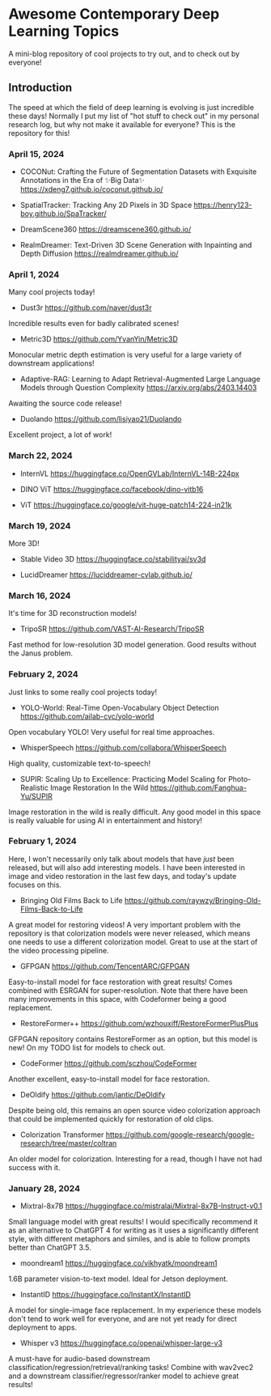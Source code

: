 # Awesome Contemporary Deep Learning Topics
A mini-blog repository of cool projects to try out, and to check out by everyone!

## Introduction

The speed at which the field of deep learning is evolving is just incredible these days! Normally I put my list of "hot stuff to check out" in my personal research log, but why not make it available for everyone? This is the repository for this!

### April 15, 2024

* COCONut: Crafting the Future of Segmentation Datasets with Exquisite Annotations in the Era of ✨Big Data✨ https://xdeng7.github.io/coconut.github.io/

* SpatialTracker: Tracking Any 2D Pixels in 3D Space https://henry123-boy.github.io/SpaTracker/ 

* DreamScene360 https://dreamscene360.github.io/

* RealmDreamer: Text-Driven 3D Scene Generation with Inpainting and Depth Diffusion https://realmdreamer.github.io/

### April 1, 2024

Many cool projects today!

* Dust3r https://github.com/naver/dust3r

Incredible results even for badly calibrated scenes!

* Metric3D https://github.com/YvanYin/Metric3D

Monocular metric depth estimation is very useful for a large variety of downstream applications!

* Adaptive-RAG: Learning to Adapt Retrieval-Augmented Large Language Models through Question Complexity https://arxiv.org/abs/2403.14403

Awaiting the source code release!

* Duolando https://github.com/lisiyao21/Duolando

Excellent project, a lot of work!

### March 22, 2024

* InternVL https://huggingface.co/OpenGVLab/InternVL-14B-224px

* DINO ViT https://huggingface.co/facebook/dino-vitb16

* ViT https://huggingface.co/google/vit-huge-patch14-224-in21k 


### March 19, 2024

More 3D!

* Stable Video 3D https://huggingface.co/stabilityai/sv3d

* LucidDreamer https://luciddreamer-cvlab.github.io/ 


### March 16, 2024

It's time for 3D reconstruction models!

* TripoSR https://github.com/VAST-AI-Research/TripoSR

Fast method for low-resolution 3D model generation. Good results without the Janus problem.

### February 2, 2024

Just links to some really cool projects today!

* YOLO-World: Real-Time Open-Vocabulary Object Detection https://github.com/ailab-cvc/yolo-world

Open vocabulary YOLO! Very useful for real time approaches.

* WhisperSpeech https://github.com/collabora/WhisperSpeech 

High quality, customizable text-to-speech!

* SUPIR: Scaling Up to Excellence: Practicing Model Scaling for Photo-Realistic Image Restoration In the Wild https://github.com/Fanghua-Yu/SUPIR 

Image restoration in the wild is really difficult. Any good model in this space is really valuable for using AI in entertainment and history!

### February 1, 2024

Here, I won't necessarily only talk about models that have *just* been released, but will also add interesting models. I have been interested in image and video restoration in the last few days, and today's update focuses on this.

* Bringing Old Films Back to Life https://github.com/raywzy/Bringing-Old-Films-Back-to-Life 

A great model for restoring videos! A very important problem with the repository is that colorization models were never released, which means one needs to use a different colorization model. Great to use at the start of the video processing pipeline.

* GFPGAN https://github.com/TencentARC/GFPGAN

Easy-to-install model for face restoration with great results! Comes combined with ESRGAN for super-resolution. Note that there have been many improvements in this space, with Codeformer being a good replacement.

* RestoreFormer++ https://github.com/wzhouxiff/RestoreFormerPlusPlus

GFPGAN repository contains RestoreFormer as an option, but this model is new! On my TODO list for models to check out.

* CodeFormer https://github.com/sczhou/CodeFormer

Another excellent, easy-to-install model for face restoration.

* DeOldify https://github.com/jantic/DeOldify 

Despite being old, this remains an open source video colorization approach that could be implemented quickly for restoration of old clips.

* Colorization Transformer https://github.com/google-research/google-research/tree/master/coltran 

An older model for colorization. Interesting for a read, though I have not had success with it.


### January 28, 2024

* Mixtral-8x7B https://huggingface.co/mistralai/Mixtral-8x7B-Instruct-v0.1

Small language model with great results! I would specifically recommend it as an alternative to ChatGPT 4 for writing as it uses a significantly different style, with different metaphors and similes, and is able to follow prompts better than ChatGPT 3.5.

* moondream1 https://huggingface.co/vikhyatk/moondream1 

1.6B parameter vision-to-text model. Ideal for Jetson deployment.

* InstantID https://huggingface.co/InstantX/InstantID

A model for single-image face replacement. In my experience these models don't tend to work well for everyone, and are not yet ready for direct deployment to apps.

* Whisper v3 https://huggingface.co/openai/whisper-large-v3

A must-have for audio-based downstream classification/regression/retrieval/ranking tasks! Combine with wav2vec2 and a downstream classifier/regressor/ranker model to achieve great results!

